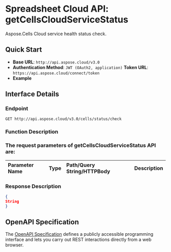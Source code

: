 # **Spreadsheet Cloud API: getCellsCloudServiceStatus**

Aspose.Cells Cloud service health status check. 


## **Quick Start**

- **Base URL**: `http://api.aspose.cloud/v3.0`
- **Authentication Method**: `JWT (OAuth2, application)`  **Token URL**: `https://api.aspose.cloud/connect/token`
- **Example** 

## **Interface Details**

### **Endpoint** 

```
GET http://api.aspose.cloud/v3.0/cells/status/check
```
### **Function Description**

### The request parameters of **getCellsCloudServiceStatus** API are: 

| Parameter Name | Type | Path/Query String/HTTPBody | Description | 
| :- | :- | :- |:- | 

### **Response Description**
```json
{
String
}
```


## OpenAPI Specification

The [OpenAPI Specification](https://reference.aspose.cloud/cells/#/CellsStatusController/GetCellsCloudServiceStatus) defines a publicly accessible programming interface and lets you carry out REST interactions directly from a web browser.

